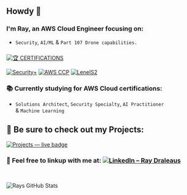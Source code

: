 ## Howdy 🤙

### I'm Ray, an AWS Cloud Engineer focusing on:
- `Security`,&nbsp;`AI/ML` &&nbsp;`Part 107 Drone capabilities.`<br>

### 
<!-- ─────────────  CERTIFICATIONS  (holographic header)  ───────────── -->
[![🏆 CERTIFICATIONS](https://gradgen.boris.sh/badge/🏆%20CERTIFICATIONS/‑?gradient=2d27ff,ff057c,ff0059&style=for-the-badge)](https://github.com/TreadSoftly/Projects)

<!-- ─────────────  CERTIFICATION BADGES — single row  ───────────── -->
[![Security+](https://gradgen.boris.sh/badge/Security%2B/Certified?gradient=ff0059,ff0000&style=for-the-badge)](https://www.comptia.org/certifications/security)
[![AWS CCP](https://gradgen.boris.sh/badge/AWS/Cloud%20Practitioner?gradient=ff9900,ff5e00&style=for-the-badge)](https://aws.amazon.com/certification/certified-cloud-practitioner/)
[![LenelS2](https://gradgen.boris.sh/badge/LenelS2/Access%20Control%20NVR?gradient=0072ce,00e0ff&style=for-the-badge)](https://www.lenels2.com/)


### 📚 Currently studying for AWS Cloud certifications:<br>
 - `Solutions Architect`,&nbsp;`Security Specialty`,&nbsp;`AI Practitioner` &&nbsp;`Machine Learning`<br>

## 📌 Be sure to check out my Projects:
[![Projects — live badge](https://readme-typing-svg.demolab.com/?font=Orbitron&weight=700&size=28&pause=800&color=800300&center=true&vCenter=true&width=380&height=45&lines=TreadSoftly%2FProjects;Click+To+Open)](https://github.com/TreadSoftly/Projects)

### 🔗 Feel free to linkup with me at: [![LinkedIn – Ray Draleaus](https://img.shields.io/badge/LinkedIn-Ray%20Draleaus-0A66C2?style=flat-square&logo=linkedin&logoColor=white)](https://www.linkedin.com/in/raydraleaus/)

<br>

![Rays GitHub Stats](https://github-readme-stats.vercel.app/api?username=Dr4gnf1y&show_icons=true&theme=shadow_red)
